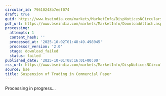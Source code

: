 ```yaml
---
circular_id: 79610248b7eef074
draft: true
guid: https://www.bseindia.com/markets/MarketInfo/DispNoticesNCirculars.aspx?Noticeid={9C087614-D248-4C97-8CA5-61FF8BFE9FE0}&noticeno=20251001-15&dt=10/01/2025&icount=15&totcount=83&flag=0
pdf_url: https://www.bseindia.com/markets/MarketInfo/DownloadAttach.aspx?id=20251001-15&attachedId=
processing:
  attempts: 1
  content_hash: ''
  processed_at: '2025-10-02T01:48:49.498045'
  processor_version: '2.0'
  stage: download_failed
  status: failed
published_date: '2025-10-01T08:16:01+00:00'
rss_url: https://www.bseindia.com/markets/MarketInfo/DispNoticesNCirculars.aspx?Noticeid={9C087614-D248-4C97-8CA5-61FF8BFE9FE0}&noticeno=20251001-15&dt=10/01/2025&icount=15&totcount=83&flag=0
source: bse
title: Suspension of Trading in Commercial Paper
---
```


Processing in progress...